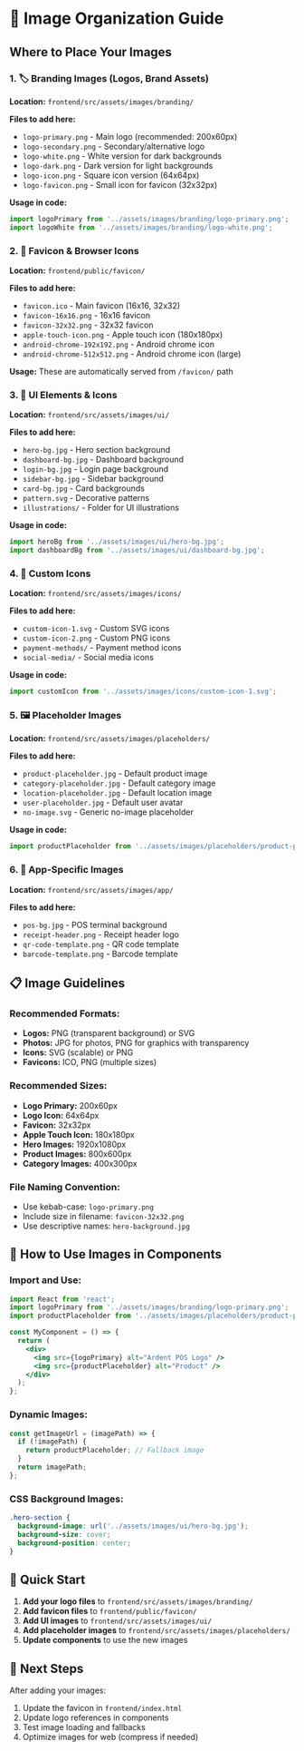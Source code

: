 # 📁 Image Organization Guide

## **Where to Place Your Images**

### **1. 🏷️ Branding Images (Logos, Brand Assets)**
**Location:** `frontend/src/assets/images/branding/`

**Files to add here:**
- `logo-primary.png` - Main logo (recommended: 200x60px)
- `logo-secondary.png` - Secondary/alternative logo
- `logo-white.png` - White version for dark backgrounds
- `logo-dark.png` - Dark version for light backgrounds
- `logo-icon.png` - Square icon version (64x64px)
- `logo-favicon.png` - Small icon for favicon (32x32px)

**Usage in code:**
```jsx
import logoPrimary from '../assets/images/branding/logo-primary.png';
import logoWhite from '../assets/images/branding/logo-white.png';
```

### **2. 🎯 Favicon & Browser Icons**
**Location:** `frontend/public/favicon/`

**Files to add here:**
- `favicon.ico` - Main favicon (16x16, 32x32)
- `favicon-16x16.png` - 16x16 favicon
- `favicon-32x32.png` - 32x32 favicon
- `apple-touch-icon.png` - Apple touch icon (180x180px)
- `android-chrome-192x192.png` - Android chrome icon
- `android-chrome-512x512.png` - Android chrome icon (large)

**Usage:** These are automatically served from `/favicon/` path

### **3. 🎨 UI Elements & Icons**
**Location:** `frontend/src/assets/images/ui/`

**Files to add here:**
- `hero-bg.jpg` - Hero section background
- `dashboard-bg.jpg` - Dashboard background
- `login-bg.jpg` - Login page background
- `sidebar-bg.jpg` - Sidebar background
- `card-bg.jpg` - Card backgrounds
- `pattern.svg` - Decorative patterns
- `illustrations/` - Folder for UI illustrations

**Usage in code:**
```jsx
import heroBg from '../assets/images/ui/hero-bg.jpg';
import dashboardBg from '../assets/images/ui/dashboard-bg.jpg';
```

### **4. 🔧 Custom Icons**
**Location:** `frontend/src/assets/images/icons/`

**Files to add here:**
- `custom-icon-1.svg` - Custom SVG icons
- `custom-icon-2.png` - Custom PNG icons
- `payment-methods/` - Payment method icons
- `social-media/` - Social media icons

**Usage in code:**
```jsx
import customIcon from '../assets/images/icons/custom-icon-1.svg';
```

### **5. 🖼️ Placeholder Images**
**Location:** `frontend/src/assets/images/placeholders/`

**Files to add here:**
- `product-placeholder.jpg` - Default product image
- `category-placeholder.jpg` - Default category image
- `location-placeholder.jpg` - Default location image
- `user-placeholder.jpg` - Default user avatar
- `no-image.svg` - Generic no-image placeholder

**Usage in code:**
```jsx
import productPlaceholder from '../assets/images/placeholders/product-placeholder.jpg';
```

### **6. 📱 App-Specific Images**
**Location:** `frontend/src/assets/images/app/`

**Files to add here:**
- `pos-bg.jpg` - POS terminal background
- `receipt-header.png` - Receipt header logo
- `qr-code-template.png` - QR code template
- `barcode-template.png` - Barcode template

## **📋 Image Guidelines**

### **Recommended Formats:**
- **Logos:** PNG (transparent background) or SVG
- **Photos:** JPG for photos, PNG for graphics with transparency
- **Icons:** SVG (scalable) or PNG
- **Favicons:** ICO, PNG (multiple sizes)

### **Recommended Sizes:**
- **Logo Primary:** 200x60px
- **Logo Icon:** 64x64px
- **Favicon:** 32x32px
- **Apple Touch Icon:** 180x180px
- **Hero Images:** 1920x1080px
- **Product Images:** 800x600px
- **Category Images:** 400x300px

### **File Naming Convention:**
- Use kebab-case: `logo-primary.png`
- Include size in filename: `favicon-32x32.png`
- Use descriptive names: `hero-background.jpg`

## **🔧 How to Use Images in Components**

### **Import and Use:**
```jsx
import React from 'react';
import logoPrimary from '../assets/images/branding/logo-primary.png';
import productPlaceholder from '../assets/images/placeholders/product-placeholder.jpg';

const MyComponent = () => {
  return (
    <div>
      <img src={logoPrimary} alt="Ardent POS Logo" />
      <img src={productPlaceholder} alt="Product" />
    </div>
  );
};
```

### **Dynamic Images:**
```jsx
const getImageUrl = (imagePath) => {
  if (!imagePath) {
    return productPlaceholder; // Fallback image
  }
  return imagePath;
};
```

### **CSS Background Images:**
```css
.hero-section {
  background-image: url('../assets/images/ui/hero-bg.jpg');
  background-size: cover;
  background-position: center;
}
```

## **🚀 Quick Start**

1. **Add your logo files** to `frontend/src/assets/images/branding/`
2. **Add favicon files** to `frontend/public/favicon/`
3. **Add UI images** to `frontend/src/assets/images/ui/`
4. **Add placeholder images** to `frontend/src/assets/images/placeholders/`
5. **Update components** to use the new images

## **📝 Next Steps**

After adding your images:
1. Update the favicon in `frontend/index.html`
2. Update logo references in components
3. Test image loading and fallbacks
4. Optimize images for web (compress if needed)
